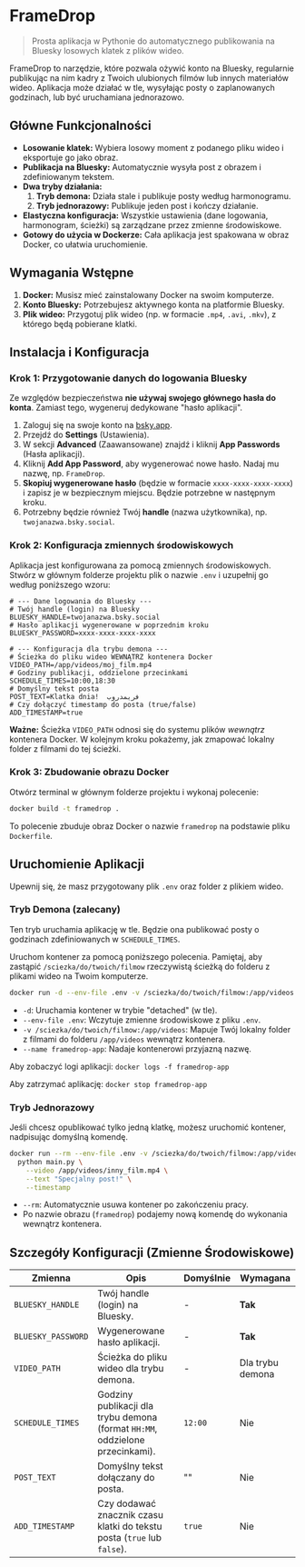# FrameDrop

> Prosta aplikacja w Pythonie do automatycznego publikowania na Bluesky losowych klatek z plików wideo.

FrameDrop to narzędzie, które pozwala ożywić konto na Bluesky, regularnie publikując na nim kadry z Twoich ulubionych filmów lub innych materiałów wideo. Aplikacja może działać w tle, wysyłając posty o zaplanowanych godzinach, lub być uruchamiana jednorazowo.

## Główne Funkcjonalności

-   **Losowanie klatek:** Wybiera losowy moment z podanego pliku wideo i eksportuje go jako obraz.
-   **Publikacja na Bluesky:** Automatycznie wysyła post z obrazem i zdefiniowanym tekstem.
-   **Dwa tryby działania:**
    1.  **Tryb demona:** Działa stale i publikuje posty według harmonogramu.
    2.  **Tryb jednorazowy:** Publikuje jeden post i kończy działanie.
-   **Elastyczna konfiguracja:** Wszystkie ustawienia (dane logowania, harmonogram, ścieżki) są zarządzane przez zmienne środowiskowe.
-   **Gotowy do użycia w Dockerze:** Cała aplikacja jest spakowana w obraz Docker, co ułatwia uruchomienie.

## Wymagania Wstępne

1.  **Docker:** Musisz mieć zainstalowany Docker na swoim komputerze.
2.  **Konto Bluesky:** Potrzebujesz aktywnego konta na platformie Bluesky.
3.  **Plik wideo:** Przygotuj plik wideo (np. w formacie `.mp4`, `.avi`, `.mkv`), z którego będą pobierane klatki.

## Instalacja i Konfiguracja

### Krok 1: Przygotowanie danych do logowania Bluesky

Ze względów bezpieczeństwa **nie używaj swojego głównego hasła do konta**. Zamiast tego, wygeneruj dedykowane "hasło aplikacji".

1.  Zaloguj się na swoje konto na [bsky.app](https://bsky.app).
2.  Przejdź do **Settings** (Ustawienia).
3.  W sekcji **Advanced** (Zaawansowane) znajdź i kliknij **App Passwords** (Hasła aplikacji).
4.  Kliknij **Add App Password**, aby wygenerować nowe hasło. Nadaj mu nazwę, np. `FrameDrop`.
5.  **Skopiuj wygenerowane hasło** (będzie w formacie `xxxx-xxxx-xxxx-xxxx`) i zapisz je w bezpiecznym miejscu. Będzie potrzebne w następnym kroku.
6.  Potrzebny będzie również Twój **handle** (nazwa użytkownika), np. `twojanazwa.bsky.social`.

### Krok 2: Konfiguracja zmiennych środowiskowych

Aplikacja jest konfigurowana za pomocą zmiennych środowiskowych. Stwórz w głównym folderze projektu plik o nazwie `.env` i uzupełnij go według poniższego wzoru:

```env
# --- Dane logowania do Bluesky ---
# Twój handle (login) na Bluesky
BLUESKY_HANDLE=twojanazwa.bsky.social
# Hasło aplikacji wygenerowane w poprzednim kroku
BLUESKY_PASSWORD=xxxx-xxxx-xxxx-xxxx

# --- Konfiguracja dla trybu demona ---
# Ścieżka do pliku wideo WEWNĄTRZ kontenera Docker
VIDEO_PATH=/app/videos/moj_film.mp4
# Godziny publikacji, oddzielone przecinkami
SCHEDULE_TIMES=10:00,18:30
# Domyślny tekst posta
POST_TEXT=Klatka dnia!  فريمدروب
# Czy dołączyć timestamp do posta (true/false)
ADD_TIMESTAMP=true
```

**Ważne:** Ścieżka `VIDEO_PATH` odnosi się do systemu plików *wewnątrz* kontenera Docker. W kolejnym kroku pokażemy, jak zmapować lokalny folder z filmami do tej ścieżki.

### Krok 3: Zbudowanie obrazu Docker

Otwórz terminal w głównym folderze projektu i wykonaj polecenie:

```bash
docker build -t framedrop .
```

To polecenie zbuduje obraz Docker o nazwie `framedrop` na podstawie pliku `Dockerfile`.

## Uruchomienie Aplikacji

Upewnij się, że masz przygotowany plik `.env` oraz folder z plikiem wideo.

### Tryb Demona (zalecany)

Ten tryb uruchamia aplikację w tle. Będzie ona publikować posty o godzinach zdefiniowanych w `SCHEDULE_TIMES`.

Uruchom kontener za pomocą poniższego polecenia. Pamiętaj, aby zastąpić `/sciezka/do/twoich/filmow` rzeczywistą ścieżką do folderu z plikami wideo na Twoim komputerze.

```bash
docker run -d --env-file .env -v /sciezka/do/twoich/filmow:/app/videos --name framedrop-app framedrop
```

-   `-d`: Uruchamia kontener w trybie "detached" (w tle).
-   `--env-file .env`: Wczytuje zmienne środowiskowe z pliku `.env`.
-   `-v /sciezka/do/twoich/filmow:/app/videos`: Mapuje Twój lokalny folder z filmami do folderu `/app/videos` wewnątrz kontenera.
-   `--name framedrop-app`: Nadaje kontenerowi przyjazną nazwę.

Aby zobaczyć logi aplikacji:
`docker logs -f framedrop-app`

Aby zatrzymać aplikację:
`docker stop framedrop-app`

### Tryb Jednorazowy

Jeśli chcesz opublikować tylko jedną klatkę, możesz uruchomić kontener, nadpisując domyślną komendę.

```bash
docker run --rm --env-file .env -v /sciezka/do/twoich/filmow:/app/videos framedrop \
  python main.py \
    --video /app/videos/inny_film.mp4 \
    --text "Specjalny post!" \
    --timestamp
```

-   `--rm`: Automatycznie usuwa kontener po zakończeniu pracy.
-   Po nazwie obrazu (`framedrop`) podajemy nową komendę do wykonania wewnątrz kontenera.

## Szczegóły Konfiguracji (Zmienne Środowiskowe)

| Zmienna           | Opis                                                                                             | Domyślnie | Wymagana      |
| ----------------- | ------------------------------------------------------------------------------------------------ | --------- | ------------- |
| `BLUESKY_HANDLE`  | Twój handle (login) na Bluesky.                                                                  | -         | **Tak**       |
| `BLUESKY_PASSWORD`| Wygenerowane hasło aplikacji.                                                                    | -         | **Tak**       |
| `VIDEO_PATH`      | Ścieżka do pliku wideo dla trybu demona.                                                         | -         | Dla trybu demona |
| `SCHEDULE_TIMES`  | Godziny publikacji dla trybu demona (format `HH:MM`, oddzielone przecinkami).                      | `12:00`   | Nie           |
| `POST_TEXT`       | Domyślny tekst dołączany do posta.                                                               | ""        | Nie           |
| `ADD_TIMESTAMP`   | Czy dodawać znacznik czasu klatki do tekstu posta (`true` lub `false`).                            | `true`    | Nie           |

```